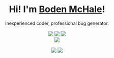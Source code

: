 <div align="center">
	<h1>Hi! I'm <a href="https://bodenmchale.github.io">Boden McHale</a>!</h1>
	<div>Inexperienced coder, professional bug generator.</div>
	<br />
	<a href="https://Linux.com"><img src="https://img.shields.io/badge/OS-Linux-cdd6f4?style=flat&logo=linux" /></a>
	<a href="https://neovim.io"><img src="https://img.shields.io/badge/EDITOR-Neovim-a6e3a1?style=flat&logo=neovim" /></a>
	<a href="https://www.javascript.com"><img src="https://img.shields.io/badge/LANG-JavaScript-f2cdcd?style=flat&logo=javascript" /></a>
	<br />
	<a href="mailto:boden.mchale@gmail.com/"><img src="https://img.shields.io/badge/EMAIL-Boden.McHale@gmail.com-b4befe?style=flat&logo=gmail" /></a>
	<br />
	<br />
	<img src="https://github-readme-stats.vercel.app/api?username=bodenmchale&theme=radical&hide_title=true&hide_rank=true&show_icons=true&include_all_commits=true&line_height=24&hide_border=true" />
	<img src="https://github-readme-stats.vercel.app/api/top-langs/?username=bodenmchale&theme=radical&hide_title=true&langs_count=8&layout=compact&hide_border=true" />
</div>
